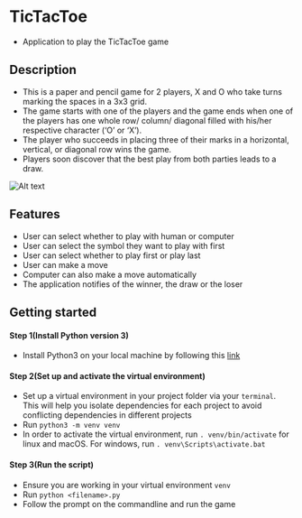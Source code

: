 # TicTacToe
- Application to play the TicTacToe game

## Description
- This is a paper and pencil game for 2 players, X and O who take turns marking the spaces in a 3x3 grid.
- The game starts with one of the players and the game ends when one of the players has one whole row/ column/ diagonal filled with his/her respective character (‘O’ or ‘X’).
- The player who succeeds in placing three of their marks in a horizontal, vertical, or diagonal row wins the game.
- Players soon discover that the best play from both parties leads to a draw.

![Alt text](https://www.gameideasforkids.com/images/tictactoe.JPG "Optional Title")

## Features
- User can select whether to play with human or computer
- User can select the symbol they want to play with first
- User can select whether to play first or play last
- User can make a move
- Computer can also make a move automatically
- The application notifies of the winner, the draw or the loser

## Getting started
#### Step 1(Install Python version 3)
- Install Python3 on your local machine by following this [link](https://realpython.com/installing-python/)

#### Step 2(Set up and activate the virtual environment)
- Set up a virtual environment in your project folder via your `terminal`. This will help you isolate dependencies for each project to avoid conflicting dependencies in different projects
- Run `python3 -m venv venv`
- In order to activate the virtual environment, run `. venv/bin/activate` for linux and macOS. For windows, run `. venv\Scripts\activate.bat`

#### Step 3(Run the script)
- Ensure you are working in your virtual environment `venv`
- Run `python <filename>.py`
- Follow the prompt on the commandline and run the game

